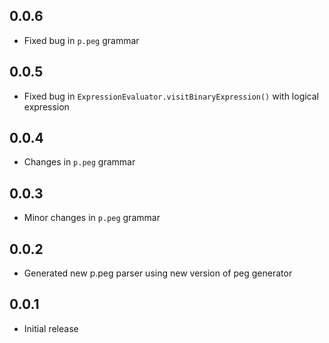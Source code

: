 ## 0.0.6

- Fixed bug in `p.peg` grammar

## 0.0.5

- Fixed bug in `ExpressionEvaluator.visitBinaryExpression()` with logical expression

## 0.0.4

- Changes in `p.peg` grammar

## 0.0.3

- Minor changes in `p.peg` grammar

## 0.0.2

- Generated new p.peg parser using new version of peg generator

## 0.0.1

- Initial release

